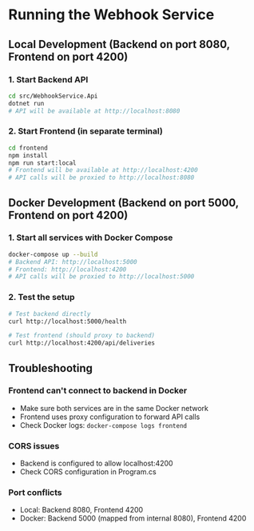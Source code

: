# Running the Webhook Service

## Local Development (Backend on port 8080, Frontend on port 4200)

### 1. Start Backend API
```bash
cd src/WebhookService.Api
dotnet run
# API will be available at http://localhost:8080
```

### 2. Start Frontend (in separate terminal)
```bash
cd frontend
npm install
npm run start:local
# Frontend will be available at http://localhost:4200
# API calls will be proxied to http://localhost:8080
```

## Docker Development (Backend on port 5000, Frontend on port 4200)

### 1. Start all services with Docker Compose
```bash
docker-compose up --build
# Backend API: http://localhost:5000
# Frontend: http://localhost:4200
# API calls will be proxied to http://localhost:5000
```

### 2. Test the setup
```bash
# Test backend directly
curl http://localhost:5000/health

# Test frontend (should proxy to backend)
curl http://localhost:4200/api/deliveries
```

## Troubleshooting

### Frontend can't connect to backend in Docker
- Make sure both services are in the same Docker network
- Frontend uses proxy configuration to forward API calls
- Check Docker logs: `docker-compose logs frontend`

### CORS issues
- Backend is configured to allow localhost:4200
- Check CORS configuration in Program.cs

### Port conflicts
- Local: Backend 8080, Frontend 4200
- Docker: Backend 5000 (mapped from internal 8080), Frontend 4200

